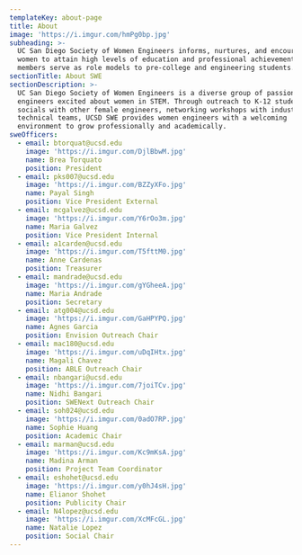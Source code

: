 ```yaml
---
templateKey: about-page
title: About
image: 'https://i.imgur.com/hmPg0bp.jpg'
subheading: >-
  UC San Diego Society of Women Engineers informs, nurtures, and encourages
  women to attain high levels of education and professional achievement. Our
  members serve as role models to pre-college and engineering students.
sectionTitle: About SWE
sectionDescription: >-
  UC San Diego Society of Women Engineers is a diverse group of passionate young
  engineers excited about women in STEM. Through outreach to K-12 students,
  socials with other female engineers, networking workshops with industry, and
  technical teams, UCSD SWE provides women engineers with a welcoming
  environment to grow professionally and academically.
sweOfficers:
  - email: btorquat@ucsd.edu
    image: 'https://i.imgur.com/DjlBbwM.jpg'
    name: Brea Torquato
    position: President
  - email: pks007@ucsd.edu
    image: 'https://i.imgur.com/BZZyXFo.jpg'
    name: Payal Singh
    position: Vice President External
  - email: mcgalvez@ucsd.edu
    image: 'https://i.imgur.com/Y6rOo3m.jpg'
    name: Maria Galvez
    position: Vice President Internal
  - email: a1carden@ucsd.edu
    image: 'https://i.imgur.com/T5fttM0.jpg'
    name: Anne Cardenas
    position: Treasurer
  - email: mandrade@ucsd.edu
    image: 'https://i.imgur.com/gYGheeA.jpg'
    name: Maria Andrade
    position: Secretary
  - email: atg004@ucsd.edu
    image: 'https://i.imgur.com/GaHPYPQ.jpg'
    name: Agnes Garcia
    position: Envision Outreach Chair
  - email: mac180@ucsd.edu
    image: 'https://i.imgur.com/uDqIHtx.jpg'
    name: Magali Chavez
    position: ABLE Outreach Chair
  - email: nbangari@ucsd.edu
    image: 'https://i.imgur.com/7joiTCv.jpg'
    name: Nidhi Bangari
    position: SWENext Outreach Chair
  - email: soh024@ucsd.edu
    image: 'https://i.imgur.com/0adO7RP.jpg'
    name: Sophie Huang
    position: Academic Chair
  - email: marman@ucsd.edu
    image: 'https://i.imgur.com/Kc9mKsA.jpg'
    name: Madina Arman
    position: Project Team Coordinator
  - email: eshohet@ucsd.edu
    image: 'https://i.imgur.com/y0hJ4sH.jpg'
    name: Elianor Shohet
    position: Publicity Chair
  - email: N4lopez@ucsd.edu
    image: 'https://i.imgur.com/XcMFcGL.jpg'
    name: Natalie Lopez
    position: Social Chair
---
```


